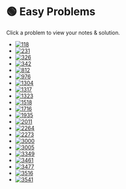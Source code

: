 # 🟢 Easy Problems

Click a problem to view your notes & solution.

- [![118](https://img.shields.io/badge/118-Pascals_Triangle-brightgreen)](/problems/118.md)
- [![231](https://img.shields.io/badge/231-Power_of_Two-brightgreen)](/problems/231.md)
- [![326](https://img.shields.io/badge/326-Power_of_Three-brightgreen)](/problems/326.md)
- [![342](https://img.shields.io/badge/342-Power_of_Four-brightgreen)](/problems/342.md)
- [![812](https://img.shields.io/badge/812-Largest_Triangle_Area-brightgreen)](/problems/812.md)
- [![976](https://img.shields.io/badge/976-Largest_Perimeter_Triangle-brightgreen)](/problems/976.md)
- [![1304](https://img.shields.io/badge/1304-Find_N_Unique_Integers_Sum_up_to_Zero-brightgreen)](/problems/1304.md)
- [![1317](https://img.shields.io/badge/1317-Convert_Integer_to_the_Sum_of_Two_No_Zero_Integers-brightgreen)](/problems/1317.md)
- [![1323](https://img.shields.io/badge/1323-Maximum_69_Number-brightgreen)](/problems/1323.md)
- [![1518](https://img.shields.io/badge/1518-Water_Bottles-brightgreen)](/problems/1518.md)
- [![1716](https://img.shields.io/badge/1716-Calculate_Money_in_Leetcode_Bank-brightgreen)](/problems/1716.md)
- [![1935](https://img.shields.io/badge/1935-Maximum_Number_of_Words_You_Can_Type-brightgreen)](/problems/1935.md)
- [![2011](https://img.shields.io/badge/2011-Final_Value_of_Variable_After_Performing_Operations-brightgreen)](/problems/2011.md)
- [![2264](https://img.shields.io/badge/2264-Largest_3_Same_Digit_Number_in_String-brightgreen)](/problems/2264.md)
- [![2273](https://img.shields.io/badge/2273-Find_Resultant_Array_After_Removing_Anagrams-brightgreen)](/problems/2273.md)
- [![3000](https://img.shields.io/badge/3000-Maximum_Area_of_Longest_Diagonal_Rectangle-brightgreen)](/problems/3000.md)
- [![3005](https://img.shields.io/badge/3005-Count_Elements_With_Maximum_Frequency-brightgreen)](/problems/3005.md)
- [![3349](https://img.shields.io/badge/3349-Adjacent_Increasing_Subarrays_Detection_I-brightgreen)](/problems/3349.md)
- [![3461](https://img.shields.io/badge/3461-Check_If_Digits_Are_Equal_in_String_After_Operations_I-brightgreen)](/problems/3461.md)
- [![3477](https://img.shields.io/badge/3477-Fruits_Into_Baskets_II-brightgreen)](/problems/3477.md)
- [![3516](https://img.shields.io/badge/3516-Find_Closest_Person-brightgreen)](/problems/3516.md)
- [![3541](https://img.shields.io/badge/3541-Find_Most_Frequent_Vowel_and_Consonant-brightgreen)](/problems/3541.md)